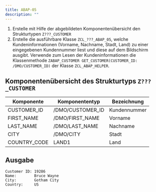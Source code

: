 ```yaml
---
title: ABAP-05
description: ""
---
```


1. Erstelle mit Hilfe der abgebildeten Komponentenübersicht den Strukturtypen `Z???_CUSTOMER`
2. Erstelle die ausführbare Klasse `ZCL_???_ABAP_05`, welche Kundeninformationen (Vorname, Nachname, Stadt, Land) zu einer eingegebenen Kundennummer liest und diese auf dem Bildschirm ausgibt. Verwende zum Lesen der Kundeninformationen die Klassenmethode `ZABAP_CUSTOMER GET_CUSTOMER(CUSTOMER_ID: /DMO/CUSTOMER_ID)` der Klasse `ZCL_ABAP_HELPER`.

## Komponentenübersicht des Strukturtyps `Z???_CUSTOMER`

| Komponente   | Komponententyp   | Bezeichnung  |
| ------------ | ---------------- | ------------ |
| CUSTOMER_ID  | /DMO/CUSTOMER_ID | Kundennummer |
| FIRST_NAME   | /DMO/FIRST_NAME  | Vorname      |
| LAST_NAME    | /DMO/LAST_NAME   | Nachname     |
| CITY         | /DMO/CITY        | Stadt        |
| COUNTRY_CODE | LAND1            | Land         |

## Ausgabe

```
Customer ID: 19286
Name:        Bruce Wayne
City:        Gotham City
Country:     US
```
